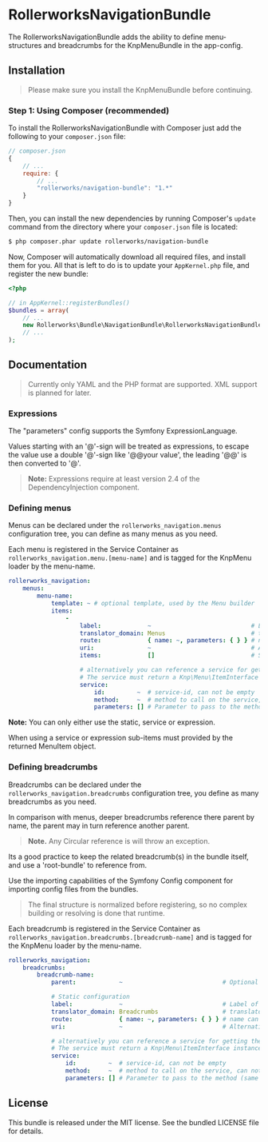 RollerworksNavigationBundle
===========================

The RollerworksNavigationBundle adds the ability to define menu-structures
and breadcrumbs for the KnpMenuBundle in the app-config.

## Installation

> Please make sure you install the KnpMenuBundle before continuing.

### Step 1: Using Composer (recommended)

To install the RollerworksNavigationBundle with Composer just add the following to your
`composer.json` file:

```js
// composer.json
{
    // ...
    require: {
        // ...
        "rollerworks/navigation-bundle": "1.*"
    }
}
```

Then, you can install the new dependencies by running Composer's ``update``
command from the directory where your ``composer.json`` file is located:

```bash
$ php composer.phar update rollerworks/navigation-bundle
```

Now, Composer will automatically download all required files, and install them
for you. All that is left to do is to update your ``AppKernel.php`` file, and
register the new bundle:

```php
<?php

// in AppKernel::registerBundles()
$bundles = array(
    // ...
    new Rollerworks\Bundle\NavigationBundle\RollerworksNavigationBundle(),
    // ...
);
```

## Documentation

> Currently only YAML and the PHP format are supported.
> XML support is planned for later.

### Expressions

The "parameters" config supports the Symfony ExpressionLanguage.

Values starting with an '@'-sign will be treated as expressions, to escape the value use a double '@'-sign
like '@@your value', the leading '@@' is then converted to '@'.

> **Note:** Expressions require at least version 2.4 of the DependencyInjection component.

### Defining menus

Menus can be declared under the `rollerworks_navigation.menus` configuration tree,
you can define as many menus as you need.

Each menu is registered in the Service Container as `rollerworks_navigation.menu.[menu-name]`
and is tagged for the KnpMenu loader by the menu-name.

```yaml
rollerworks_navigation:
    menus:
        menu-name:
            template: ~ # optional template, used by the Menu builder
            items:
                -
                    label:             ~                            # Label of the breadcrumb will be translated with the translator_domain
                    translator_domain: Menus                        # translator domain for the label
                    route:             { name: ~, parameters: { } } # name can not be empty
                    uri:               ~                            # Alternatively you can use a URI instead of a route
                    items:             []                           # Sub-level items, same as this example (unlimited depth nesting)

                    # alternatively you can reference a service for getting the Menu object
                    # The service must return a Knp\Menu\ItemInterface instance
                    service:
                        id:         ~  # service-id, can not be empty
                        method:     ~  # method to call on the service, can not be empty
                        parameters: [] # Parameter to pass to the method (same as service container parameters, including Expression)
```

**Note:** You can only either use the static, service or expression.

When using a service or expression sub-items must provided by the returned MenuItem object.

### Defining breadcrumbs

Breadcrumbs can be declared under the `rollerworks_navigation.breadcrumbs` configuration tree,
you define as many breadcrumbs as you need.

In comparison with menus, deeper breadcrumbs reference there parent by name,
the parent may in turn reference another parent.

> **Note.** Any Circular reference is will throw an exception.

Its a good practice to keep the related breadcrumb(s) in the bundle itself,
and use a 'root-bundle' to reference from.

Use the importing capabilities of the Symfony Config component for
importing config files from the bundles.

> The final structure is normalized before registering, so no complex building or resolving
> is done that runtime.

Each breadcrumb is registered in the Service Container as `rollerworks_navigation.breadcrumbs.[breadcrumb-name]`
and is tagged for the KnpMenu loader by the menu-name.

```yaml
rollerworks_navigation:
    breadcrumbs:
        breadcrumb-name:
            parent:            ~                            # Optional parent breadcrumb to reference (by name)

            # Static configuration
            label:             ~                            # Label of the breadcrumb will be translated with the translator_domain
            translator_domain: Breadcrumbs                  # translator domain for the label
            route:             { name: ~, parameters: { } } # name can not be empty
            uri:               ~                            # Alternatively you can use a URI instead of a route

            # alternatively you can reference a service for getting the Menu object
            # The service must return a Knp\Menu\ItemInterface instance
            service:
                id:         ~  # service-id, can not be empty
                method:     ~  # method to call on the service, can not be empty
                parameters: [] # Parameter to pass to the method (same as service container parameters, including Expression)
```

## License

This bundle is released under the MIT license.
See the bundled LICENSE file for details.
